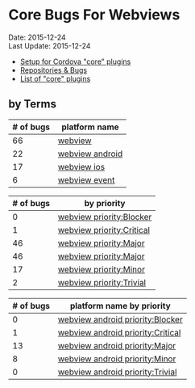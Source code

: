 # Core Bugs For Webviews #
Date: 2015-12-24<br>
Last Update: 2015-12-24

- [Setup for Cordova "core" plugins](plugins-core-setup.md)
- [Repositories &amp; Bugs](bugs.md)
- [List of "core" plugins](http://cordova.apache.org/docs/en/5.4.0/cordova/plugins/pluginapis.html)

## by Terms ##

\# of bugs | platform name
-----------|------------
66 | [webview](https://issues.apache.org/jira/browse/CB-9914?jql=project%20%3D%20CB%20AND%20issuetype%20%3D%20Bug%20AND%20status%20%3D%20Open%20AND%20text%20~%20webview%20ORDER%20BY%20priority%20DESC)
22 | [webview android](https://issues.apache.org/jira/browse/CB-9615?jql=project%20%3D%20CB%20AND%20issuetype%20%3D%20Bug%20AND%20status%20%3D%20Open%20AND%20text%20~%20%22webview%20android%22%20ORDER%20BY%20priority%20DESC)
17 | [webview ios](https://issues.apache.org/jira/browse/CB-7958?jql=project%20%3D%20CB%20AND%20issuetype%20%3D%20Bug%20AND%20status%20%3D%20Open%20AND%20text%20~%20%22webview%20ios%22%20ORDER%20BY%20priority%20DESC)
6  | [webview event](https://issues.apache.org/jira/browse/CB-7958?jql=project%20%3D%20CB%20AND%20issuetype%20%3D%20Bug%20AND%20status%20%3D%20Open%20AND%20text%20~%20%22webview%20event%22%20ORDER%20BY%20priority%20DESC)

\# of bugs | by priority
-----------|------------
0  | [webview priority:Blocker](https://issues.apache.org/jira/issues/?jql=project%20%3D%20CB%20AND%20issuetype%20%3D%20Bug%20AND%20status%20%3D%20Open%20AND%20priority%20%3D%20Blocker%20AND%20text%20~%20%22webview%22%20ORDER%20BY%20priority%20DESC)
1  | [webview priority:Critical](https://issues.apache.org/jira/issues/?jql=project%20%3D%20CB%20AND%20issuetype%20%3D%20Bug%20AND%20status%20%3D%20Open%20AND%20priority%20%3D%20Critical%20AND%20text%20~%20%22webview%22%20ORDER%20BY%20priority%20DESC)
46 | [webview priority:Major](https://issues.apache.org/jira/issues/?jql=project%20%3D%20CB%20AND%20issuetype%20%3D%20Bug%20AND%20status%20%3D%20Open%20AND%20priority%20%3D%20Major%20AND%20text%20~%20%22webview%22%20ORDER%20BY%20priority%20DESC)
46 | [webview priority:Major](https://issues.apache.org/jira/issues/?jql=project%20%3D%20CB%20AND%20issuetype%20%3D%20Bug%20AND%20status%20%3D%20Open%20AND%20priority%20%3D%20Major%20AND%20text%20~%20%22webview%22%20ORDER%20BY%20priority%20DESC)
17 | [webview priority:Minor](https://issues.apache.org/jira/issues/?jql=project%20%3D%20CB%20AND%20issuetype%20%3D%20Bug%20AND%20status%20%3D%20Open%20AND%20priority%20%3D%20Minor%20AND%20text%20~%20%22webview%22%20ORDER%20BY%20priority%20DESC)
2  | [webview priority:Trivial](https://issues.apache.org/jira/issues/?jql=project%20%3D%20CB%20AND%20issuetype%20%3D%20Bug%20AND%20status%20%3D%20Open%20AND%20priority%20%3D%20Trivial%20AND%20text%20~%20%22webview%22%20ORDER%20BY%20priority%20DESC)


\# of bugs | platform name by priority
-----------|------------
0  | [webview android priority:Blocker](https://issues.apache.org/jira/issues/?jql=project%20%3D%20CB%20AND%20issuetype%20%3D%20Bug%20AND%20status%20%3D%20Open%20AND%20priority%20%3D%20Blocker%20AND%20text%20~%20%22webview%20android%22%20ORDER%20BY%20priority%20DESC)
1  | [webview android priority:Critical](https://issues.apache.org/jira/browse/CB-9615?jql=project%20%3D%20CB%20AND%20issuetype%20%3D%20Bug%20AND%20status%20%3D%20Open%20AND%20priority%20%3D%20Critical%20AND%20text%20~%20%22webview%20android%22%20ORDER%20BY%20priority%20DESC)
13 | [webview android priority:Major](https://issues.apache.org/jira/browse/CB-8080?jql=project%20%3D%20CB%20AND%20issuetype%20%3D%20Bug%20AND%20status%20%3D%20Open%20AND%20priority%20%3D%20Major%20AND%20text%20~%20%22webview%20android%22%20ORDER%20BY%20priority%20DESC)
8  | [webview android priority:Minor](https://issues.apache.org/jira/browse/CB-9494?jql=project%20%3D%20CB%20AND%20issuetype%20%3D%20Bug%20AND%20status%20%3D%20Open%20AND%20priority%20%3D%20Minor%20AND%20text%20~%20%22webview%20android%22%20ORDER%20BY%20priority%20DESC)
0  | [webview android priority:Trivial](https://issues.apache.org/jira/issues/?jql=project%20%3D%20CB%20AND%20issuetype%20%3D%20Bug%20AND%20status%20%3D%20Open%20AND%20priority%20%3D%20Trivial%20AND%20text%20~%20%22webview%20android%22%20ORDER%20BY%20priority%20DESC)


